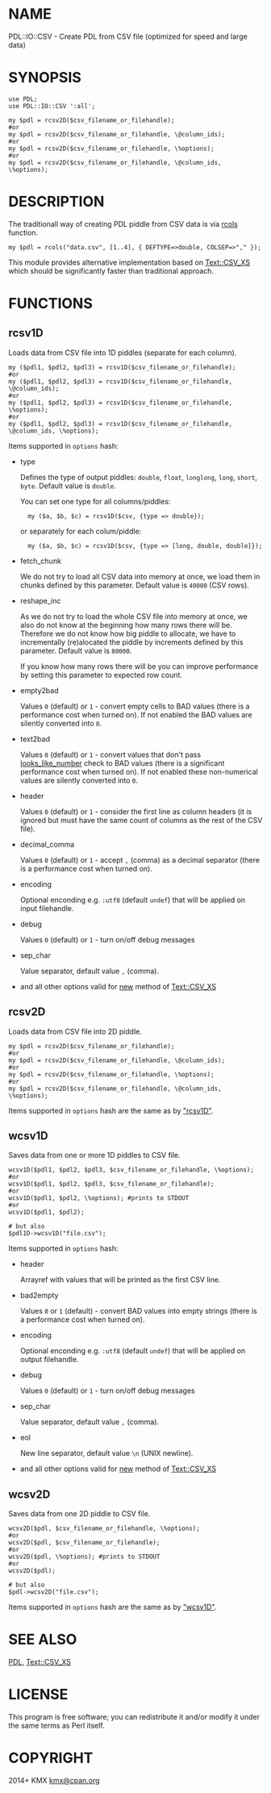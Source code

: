 # NAME

PDL::IO::CSV - Create PDL from CSV file (optimized for speed and large data)

# SYNOPSIS

    use PDL;
    use PDL::IO::CSV ':all';

    my $pdl = rcsv2D($csv_filename_or_filehandle);
    #or
    my $pdl = rcsv2D($csv_filename_or_filehandle, \@column_ids);
    #or
    my $pdl = rcsv2D($csv_filename_or_filehandle, \%options);
    #or
    my $pdl = rcsv2D($csv_filename_or_filehandle, \@column_ids, \%options);

# DESCRIPTION

The traditionall way of creating PDL piddle from CSV data is via [rcols](https://metacpan.org/pod/PDL::IO::Misc#rcols) function.

    my $pdl = rcols("data.csv", [1..4], { DEFTYPE=>double, COLSEP=>"," });

This module provides alternative implementation based on [Text::CSV\_XS](https://metacpan.org/pod/Text::CSV_XS) which should be significantly faster than
traditional approach.

# FUNCTIONS

## rcsv1D

Loads data from CSV file into 1D piddles (separate for each column).

    my ($pdl1, $pdl2, $pdl3) = rcsv1D($csv_filename_or_filehandle);
    #or
    my ($pdl1, $pdl2, $pdl3) = rcsv1D($csv_filename_or_filehandle, \@column_ids);
    #or
    my ($pdl1, $pdl2, $pdl3) = rcsv1D($csv_filename_or_filehandle, \%options);
    #or
    my ($pdl1, $pdl2, $pdl3) = rcsv1D($csv_filename_or_filehandle, \@column_ids, \%options);

Items supported in `options` hash:

- type

    Defines the type of output piddles: `double`, `float`, `longlong`, `long`, `short`, `byte`.
    Default value is `double`.

    You can set one type for all columns/piddles:

        my ($a, $b, $c) = rcsv1D($csv, {type => double});

    or separately for each colum/piddle:

        my ($a, $b, $c) = rcsv1D($csv, {type => [long, double, double]});

- fetch\_chunk

    We do not try to load all CSV data into memory at once, we load them in chunks defined by this parameter.
    Default value is `40000` (CSV rows).

- reshape\_inc

    As we do not try to load the whole CSV file into memory at once, we also do not know at the beginning how
    many rows there will be. Therefore we do not know how big piddle to allocate, we have to incrementally
    (re)alocated the piddle by increments defined by this parameter. Default value is `80000`.

    If you know how many rows there will be you can improve performance by setting this parameter to expected row count.

- empty2bad

    Values `0` (default) or `1` - convert empty cells to BAD values (there is a performance cost when turned on).
    If not enabled the BAD values are silently converted into `0`.

- text2bad

    Values `0` (default) or `1` - convert values that don't pass [looks\_like\_number](https://metacpan.org/pod/Scalar::Util#looks_like_number)
    check to BAD values (there is a significant performance cost when turned on). If not enabled these non-numerical
    values are silently converted into `0`.

- header

    Values `0` (default) or `1` - consider the first line as column headers (it is ignored but must have the same count
    of columns as the rest of the CSV file).

- decimal\_comma

    Values `0` (default) or `1` - accept `,` (comma) as a decimal separator (there is a performance cost when turned on).

- encoding

    Optional enconding e.g. `:utf8` (default `undef`) that will be applied on input filehandle.

- debug

    Values `0` (default) or `1` - turn on/off debug messages

- sep\_char

    Value separator, default value `,` (comma).

- and all other options valid for [new](https://metacpan.org/pod/Text::CSV_XS#new) method of [Text::CSV\_XS](https://metacpan.org/pod/Text::CSV_XS)

## rcsv2D

Loads data from CSV file into 2D piddle.

    my $pdl = rcsv2D($csv_filename_or_filehandle);
    #or
    my $pdl = rcsv2D($csv_filename_or_filehandle, \@column_ids);
    #or
    my $pdl = rcsv2D($csv_filename_or_filehandle, \%options);
    #or
    my $pdl = rcsv2D($csv_filename_or_filehandle, \@column_ids, \%options);

Items supported in `options` hash are the same as by ["rcsv1D"](#rcsv1d).

## wcsv1D

Saves data from one or more 1D piddles to CSV file.

    wcsv1D($pdl1, $pdl2, $pdl3, $csv_filename_or_filehandle, \%options);
    #or
    wcsv1D($pdl1, $pdl2, $pdl3, $csv_filename_or_filehandle);
    #or
    wcsv1D($pdl1, $pdl2, \%options); #prints to STDOUT
    #or
    wcsv1D($pdl1, $pdl2);

    # but also
    $pdl1D->wcsv1D("file.csv");

Items supported in `options` hash:

- header

    Arrayref with values that will be printed as the first CSV line.

- bad2empty

    Values `0` or `1` (default) - convert BAD values into empty strings (there is a performance cost when turned on).

- encoding

    Optional enconding e.g. `:utf8` (default `undef`) that will be applied on output filehandle.

- debug

    Values `0` (default) or `1` - turn on/off debug messages

- sep\_char

    Value separator, default value `,` (comma).

- eol

    New line separator, default value `\n` (UNIX newline).

- and all other options valid for [new](https://metacpan.org/pod/Text::CSV_XS#new) method of [Text::CSV\_XS](https://metacpan.org/pod/Text::CSV_XS)

## wcsv2D

Saves data from one 2D piddle to CSV file.

    wcsv2D($pdl, $csv_filename_or_filehandle, \%options);
    #or
    wcsv2D($pdl, $csv_filename_or_filehandle);
    #or
    wcsv2D($pdl, \%options); #prints to STDOUT
    #or
    wcsv2D($pdl);

    # but also
    $pdl->wcsv2D("file.csv");

Items supported in `options` hash are the same as by ["wcsv1D"](#wcsv1d).

# SEE ALSO

[PDL](https://metacpan.org/pod/PDL), [Text::CSV\_XS](https://metacpan.org/pod/Text::CSV_XS)

# LICENSE

This program is free software; you can redistribute it and/or modify it under the same terms as Perl itself.

# COPYRIGHT

2014+ KMX <kmx@cpan.org>

